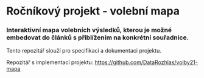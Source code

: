 # Ročníkový projekt - volební mapa

### Interaktivní mapa volebních výsledků, kterou je možné embedovat do článků s přiblížením na konkrétní souřadnice.

Tento repozitář slouží pro specifikaci a dokumentaci projektu.

Repozitář s implementací projektu: https://github.com/DataRozhlas/volby21-mapa
